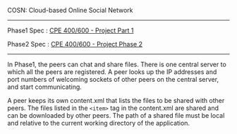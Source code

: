 COSN: Cloud-based Online Social Network

- - - 

Phase1 Spec : [CPE 400/600 - Project Part 1](http://www.cse.unr.edu/~mgunes/cpe400/project1.htm)

Phase2 Spec : [CPE 400/600 - Project Phase 2](http://www.cse.unr.edu/~mgunes/cpe400/project2.htm)

- - - 

In Phase1, the peers can chat and share files. There is one central server to
which all the peers are registered. A peer looks up the IP addresses and port
numbers of welcoming sockets of other peers on the central server, and start
communicating.

A peer keeps its own content.xml that lists the files to be shared with other
peers. The files listed in the `<item>` tag in the content.xml are shared and
can be downloaded by other peers. The path of a shared file must be local
and relative to the current working directory of the application.

